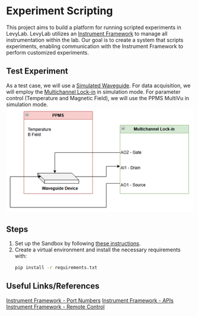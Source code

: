 # Experiment Scripting

This project aims to build a platform for running scripted experiments in LevyLab. LevyLab utilizes an [Instrument Framework](https://github.com/levylabpitt/Instrument-Framework) to manage all instrumentation within the lab. Our goal is to create a system that scripts experiments, enabling communication with the Instrument Framework to perform customized experiments.

## Test Experiment

As a test case, we will use a [Simulated Waveguide](https://github.com/levylabpitt/Multichannel-Lockin?tab=readme-ov-file#waveguide-simulation). For data acquisition, we will employ the [Multichannel Lock-in](https://github.com/levylabpitt/Multichannel-Lockin) in simulation mode. For parameter control (Temperature and Magnetic Field), we will use the PPMS MultiVu in simulation mode.  
![Experiment Schematic](./assets/expschematic.png)

## Steps

1. Set up the Sandbox by following [these instructions](https://github.com/levylabpitt/Transport#sandbox).
2. Create a virtual environment and install the necessary requirements with:
   ```bash
   pip install -r requirements.txt

## Useful Links/References
[Instrument Framework - Port Numbers](https://github.com/levylabpitt/Instrument-Framework/wiki/Port-Numbers)
[Instrument Framework - APIs](https://github.com/levylabpitt/Instrument-Framework/wiki/Instrument-APIs)
[Instrument Framework - Remote Control](https://github.com/levylabpitt/Instrument-Framework/wiki/Remote-Control)





